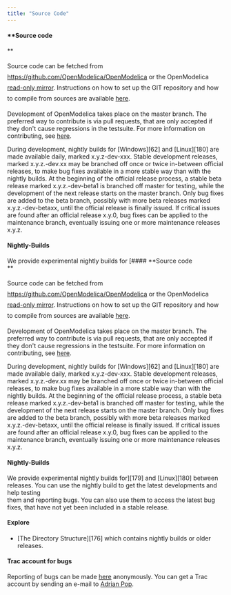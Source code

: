 ```yaml
---
title: "Source Code"
---
```

#### **Source code  
** 

<span style="line-height: 1.8;">Source code can be fetched from </span><a href="https://github.com/OpenModelica/OpenModelica" style="line-height: 1.8;">https://github.com/OpenModelica/OpenModelica</a> <span style="line-height: 1.8;">or the OpenModelica </span><a href="git-readonly/OpenModelica.git" style="line-height: 1.8;">read-only mirror</a><span style="line-height: 1.8;">. Instructions on how to set up the GIT repository and how to compile from sources are available <a href="https://github.com/OpenModelica/OpenModelica/blob/master/README.md">here</a>. </span>

Development of OpenModelica takes place on the master branch. The preferred way to contribute is via pull requests, that are only accepted if they don't cause regressions in the testsuite. For more information on contributing, see [here][260].

During development, nightly builds for [Windows][62] and [Linux][180] are made available daily, marked x.y.z-dev-xxx. Stable development releases, marked x.y.z.-dev.xx may be branched off once or twice in-between official releases, to make bug fixes available in a more stable way than with the nightly builds. At the beginning of the official release process, a stable beta release marked x.y.z.-dev-beta1 is branched off master for testing, while the development of the next release starts on the master branch. Only bug fixes are added to the beta branch, possibly with more beta releases marked x.y.z.-dev-betaxx, until the official release is finally issued. If critical issues are found after an official release x.y.0, bug fixes can be applied to the maintenance branch, eventually issuing one or more maintenance releases x.y.z. 

#### **Nightly-Builds**

We provide experimental nightly builds for [#### **Source code  
** 

<span style="line-height: 1.8;">Source code can be fetched from </span><a href="https://github.com/OpenModelica/OpenModelica" style="line-height: 1.8;">https://github.com/OpenModelica/OpenModelica</a> <span style="line-height: 1.8;">or the OpenModelica </span><a href="git-readonly/OpenModelica.git" style="line-height: 1.8;">read-only mirror</a><span style="line-height: 1.8;">. Instructions on how to set up the GIT repository and how to compile from sources are available <a href="https://github.com/OpenModelica/OpenModelica/blob/master/README.md">here</a>. </span>

Development of OpenModelica takes place on the master branch. The preferred way to contribute is via pull requests, that are only accepted if they don't cause regressions in the testsuite. For more information on contributing, see [here][260].

During development, nightly builds for [Windows][62] and [Linux][180] are made available daily, marked x.y.z-dev-xxx. Stable development releases, marked x.y.z.-dev.xx may be branched off once or twice in-between official releases, to make bug fixes available in a more stable way than with the nightly builds. At the beginning of the official release process, a stable beta release marked x.y.z.-dev-beta1 is branched off master for testing, while the development of the next release starts on the master branch. Only bug fixes are added to the beta branch, possibly with more beta releases marked x.y.z.-dev-betaxx, until the official release is finally issued. If critical issues are found after an official release x.y.0, bug fixes can be applied to the maintenance branch, eventually issuing one or more maintenance releases x.y.z. 

#### **Nightly-Builds**

We provide experimental nightly builds for][179] and&nbsp;[Linux][180] between releases. You can use the nightly build to get the latest developments and help testing  
them and reporting bugs. You can also use them to access the latest bug fixes, that have not yet been included in a stable release.

#### <strong style="color: #222222; line-height: 1.2;">Explore</strong>

  * [The Directory Structure][176] which contains nightly builds or older releases.

#### **Trac account for bugs**

<p class="MsoPlainText" style="margin: 0cm 0cm 0pt;">
  Reporting of bugs can be made <a href="https://trac.openmodelica.org/OpenModelica/newticket">here</a> anonymously. You can get a Trac account by sending an e-mail to <a href="http://www.ida.liu.se/~adrpo/" title="Adrian Pop">Adrian Pop</a>.
</p>

<p class="MsoPlainText" style="margin: 0cm 0cm 0pt;">
  &nbsp;
</p>

 [260]: https://github.com/OpenModelica/OpenModelica/blob/master/CONTRIBUTING.md